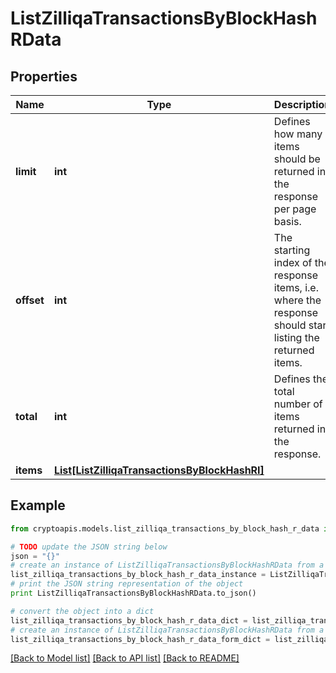 # ListZilliqaTransactionsByBlockHashRData


## Properties
Name | Type | Description | Notes
------------ | ------------- | ------------- | -------------
**limit** | **int** | Defines how many items should be returned in the response per page basis. | 
**offset** | **int** | The starting index of the response items, i.e. where the response should start listing the returned items. | 
**total** | **int** | Defines the total number of items returned in the response. | 
**items** | [**List[ListZilliqaTransactionsByBlockHashRI]**](ListZilliqaTransactionsByBlockHashRI.md) |  | 

## Example

```python
from cryptoapis.models.list_zilliqa_transactions_by_block_hash_r_data import ListZilliqaTransactionsByBlockHashRData

# TODO update the JSON string below
json = "{}"
# create an instance of ListZilliqaTransactionsByBlockHashRData from a JSON string
list_zilliqa_transactions_by_block_hash_r_data_instance = ListZilliqaTransactionsByBlockHashRData.from_json(json)
# print the JSON string representation of the object
print ListZilliqaTransactionsByBlockHashRData.to_json()

# convert the object into a dict
list_zilliqa_transactions_by_block_hash_r_data_dict = list_zilliqa_transactions_by_block_hash_r_data_instance.to_dict()
# create an instance of ListZilliqaTransactionsByBlockHashRData from a dict
list_zilliqa_transactions_by_block_hash_r_data_form_dict = list_zilliqa_transactions_by_block_hash_r_data.from_dict(list_zilliqa_transactions_by_block_hash_r_data_dict)
```
[[Back to Model list]](../README.md#documentation-for-models) [[Back to API list]](../README.md#documentation-for-api-endpoints) [[Back to README]](../README.md)


